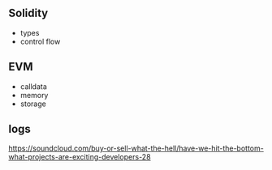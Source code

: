 ## Solidity

- types
- control flow

## EVM 

- calldata
- memory 
- storage



## logs 
https://soundcloud.com/buy-or-sell-what-the-hell/have-we-hit-the-bottom-what-projects-are-exciting-developers-28
